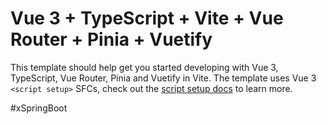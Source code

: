 # Vue 3 + TypeScript + Vite + Vue Router + Pinia + Vuetify

This template should help get you started developing with Vue 3, TypeScript, Vue Router, Pinia and Vuetify in Vite. The template uses Vue 3 `<script setup>` SFCs, check out the [script setup docs](https://v3.vuejs.org/api/sfc-script-setup.html#sfc-script-setup) to learn more.

#xSpringBoot
